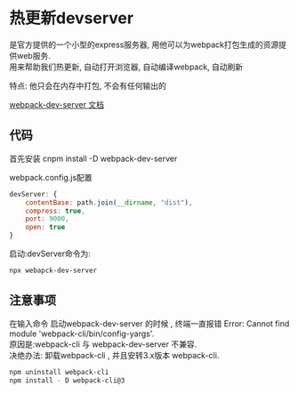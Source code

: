 # 热更新devserver  

是官方提供的一个小型的express服务器, 用他可以为webpack打包生成的资源提供web服务.  
用来帮助我们热更新, 自动打开浏览器, 自动编译webpack, 自动刷新

特点: 他只会在内存中打包, 不会有任何输出的

[webpack-dev-server 文档](https://www.webpackjs.com/configuration/dev-server/)  

## 代码

首先安装 cnpm install -D webpack-dev-server

webpack.config.js配置

``` js
devServer: {
    contentBase: path.join(__dirname, "dist"),
    compress: true,
    port: 9000,
    open: true
}
```

启动:devServer命令为:

``` bash
npx webapck-dev-server
```

## 注意事项

在输入命令 启动webpack-dev-server 的时候 , 终端一直报错 Error: Cannot find module 'webpack-cli/bin/config-yargs'.  
原因是:webpack-cli 与 webpack-dev-server 不兼容.  
决绝办法: 卸载webpack-cli , 并且安转3.x版本 webpack-cli.  

``` bash
npm uninstall webpack-cli
npm install - D webpack-cli@3
```
